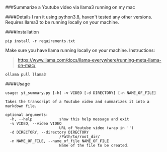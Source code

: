 ###Summarize a Youtube video via llama3 running on my mac

####Details
I ran it using python3.8, haven't tested any other versions. Requires llama3 to be running locally on your machine.

####Installation
```
pip install -r requirements.txt
```
Make sure you have llama running locally on your machine. Instructions:
> https://www.llama.com/docs/llama-everywhere/running-meta-llama-on-mac/

```
ollama pull llama3
```

####Usage
```
usage: yt_summary.py [-h] -v VIDEO [-d DIRECTORY] [-n NAME_OF_FILE]

Takes the transcript of a Youtube video and summarizes it into a markdown file.

optional arguments:
  -h, --help            show this help message and exit
  -v VIDEO, --video VIDEO
                        URL of Youtube video (wrap in '')
  -d DIRECTORY, --directory DIRECTORY
                        /Path/to/root_dir/
  -n NAME_OF_FILE, --name_of_file NAME_OF_FILE
                        Name of the file to be created.

```
